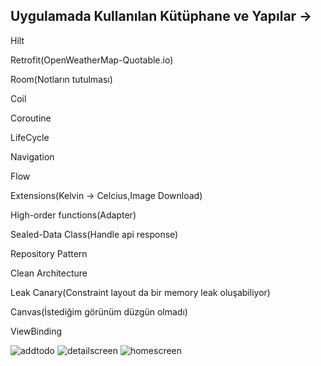 ## Uygulamada Kullanılan Kütüphane ve Yapılar -> 
Hilt

Retrofit(OpenWeatherMap-Quotable.io)

Room(Notların tutulması)

Coil

Coroutine

LifeCycle

Navigation

Flow

Extensions(Kelvin -> Celcius,Image Download)

High-order functions(Adapter)

Sealed-Data Class(Handle api response)

Repository Pattern

Clean Architecture

Leak Canary(Constraint layout da bir memory leak oluşabiliyor)

Canvas(İstediğim görünüm düzgün olmadı)

ViewBinding

![addtodo](https://user-images.githubusercontent.com/68695185/185768935-414c64d2-75c7-42b4-b8ac-86a2ad754159.png)
![detailscreen](https://user-images.githubusercontent.com/68695185/185768936-c9571949-3b02-4d32-9599-22e7a269b05f.png)
![homescreen](https://user-images.githubusercontent.com/68695185/185768937-750140e6-f9ea-4353-922e-eb0838c5b74f.png)
